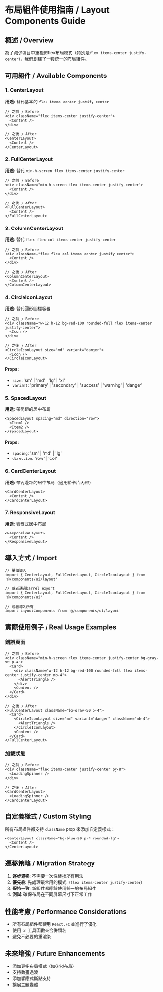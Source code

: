 # 布局組件使用指南 / Layout Components Guide

## 概述 / Overview

為了減少項目中重複的flex布局模式（特別是`flex items-center justify-center`），我們創建了一套統一的布局組件。

## 可用組件 / Available Components

### 1. CenterLayout
**用途**: 替代基本的 `flex items-center justify-center`
```tsx
// 之前 / Before
<div className="flex items-center justify-center">
  <Content />
</div>

// 之後 / After
<CenterLayout>
  <Content />
</CenterLayout>
```

### 2. FullCenterLayout
**用途**: 替代 `min-h-screen flex items-center justify-center`
```tsx
// 之前 / Before
<div className="min-h-screen flex items-center justify-center">
  <Content />
</div>

// 之後 / After
<FullCenterLayout>
  <Content />
</FullCenterLayout>
```

### 3. ColumnCenterLayout
**用途**: 替代 `flex flex-col items-center justify-center`
```tsx
// 之前 / Before
<div className="flex flex-col items-center justify-center">
  <Content />
</div>

// 之後 / After
<ColumnCenterLayout>
  <Content />
</ColumnCenterLayout>
```

### 4. CircleIconLayout
**用途**: 替代圓形圖標容器
```tsx
// 之前 / Before
<div className="w-12 h-12 bg-red-100 rounded-full flex items-center justify-center">
  <Icon />
</div>

// 之後 / After
<CircleIconLayout size="md" variant="danger">
  <Icon />
</CircleIconLayout>
```

#### Props:
- `size`: 'sm' | 'md' | 'lg' | 'xl'
- `variant`: 'primary' | 'secondary' | 'success' | 'warning' | 'danger'

### 5. SpacedLayout
**用途**: 帶間距的居中布局
```tsx
<SpacedLayout spacing="md" direction="row">
  <Item1 />
  <Item2 />
</SpacedLayout>
```

#### Props:
- `spacing`: 'sm' | 'md' | 'lg'
- `direction`: 'row' | 'col'

### 6. CardCenterLayout
**用途**: 帶內邊距的居中布局（適用於卡片內容）
```tsx
<CardCenterLayout>
  <Content />
</CardCenterLayout>
```

### 7. ResponsiveLayout
**用途**: 響應式居中布局
```tsx
<ResponsiveLayout>
  <Content />
</ResponsiveLayout>
```

## 導入方式 / Import

```tsx
// 單個導入
import { CenterLayout, FullCenterLayout, CircleIconLayout } from '@/components/ui/layout'

// 或者通過barrel export
import { CenterLayout, FullCenterLayout, CircleIconLayout } from '@/components/ui'

// 或者導入所有
import LayoutComponents from '@/components/ui/layout'
```

## 實際使用例子 / Real Usage Examples

### 錯誤頁面
```tsx
// 之前 / Before
<div className="min-h-screen flex items-center justify-center bg-gray-50 p-4">
  <Card>
    <div className="w-12 h-12 bg-red-100 rounded-full flex items-center justify-center mb-4">
      <AlertTriangle />
    </div>
    <Content />
  </Card>
</div>

// 之後 / After
<FullCenterLayout className="bg-gray-50 p-4">
  <Card>
    <CircleIconLayout size="md" variant="danger" className="mb-4">
      <AlertTriangle />
    </CircleIconLayout>
    <Content />
  </Card>
</FullCenterLayout>
```

### 加載狀態
```tsx
// 之前 / Before
<div className="flex items-center justify-center py-8">
  <LoadingSpinner />
</div>

// 之後 / After
<CardCenterLayout>
  <LoadingSpinner />
</CardCenterLayout>
```

## 自定義樣式 / Custom Styling

所有布局組件都支持 `className` prop 來添加自定義樣式：

```tsx
<CenterLayout className="bg-blue-50 p-4 rounded-lg">
  <Content />
</CenterLayout>
```

## 遷移策略 / Migration Strategy

1. **逐步遷移**: 不需要一次性替換所有用法
2. **優先級**: 先處理最常用的模式（`flex items-center justify-center`）
3. **保持一致**: 新組件都應該使用統一的布局組件
4. **測試**: 確保布局在不同屏幕尺寸下正常工作

## 性能考慮 / Performance Considerations

- 所有布局組件都使用 `React.FC` 並進行了優化
- 使用 `cn` 工具函數來合併類名
- 避免不必要的重渲染

## 未來增強 / Future Enhancements

- 添加更多布局模式（如Grid布局）
- 支持動畫過渡
- 添加響應式斷點支持
- 擴展主題變體 